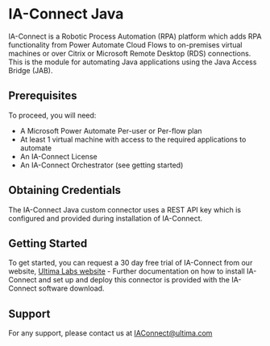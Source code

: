﻿# IA-Connect Java
IA-Connect is a Robotic Process Automation (RPA) platform which adds RPA functionality from Power Automate Cloud Flows to on-premises virtual machines or over Citrix or Microsoft Remote Desktop (RDS) connections. This is the module for automating Java applications using the Java Access Bridge (JAB).

## Prerequisites
To proceed, you will need:
* A Microsoft Power Automate Per-user or Per-flow plan
* At least 1 virtual machine with access to the required applications to automate
* An IA-Connect License
* An IA-Connect Orchestrator (see getting started)

## Obtaining Credentials
The IA-Connect Java custom connector uses a REST API key which is configured and provided during installation of IA-Connect.​

## Getting Started
To get started, you can request a 30 day free trial of IA-Connect from our website, [Ultima Labs website](https://www.ultima.com/IA-Connect/Power-Automate) - Further documentation on how to install IA-Connect and set up and deploy this connector is provided with the IA-Connect software download.

## Support
For any support, please contact us at IAConnect@ultima.com